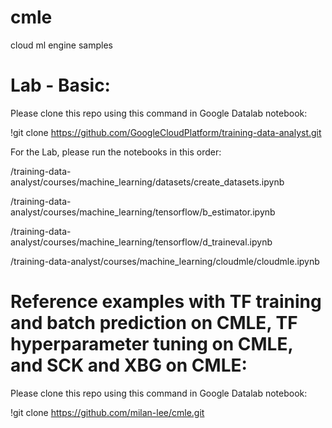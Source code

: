 # cmle
cloud ml engine samples

# Lab - Basic:
Please clone this repo using this command in Google Datalab notebook:

!git clone https://github.com/GoogleCloudPlatform/training-data-analyst.git

For the Lab, please run the notebooks in this order:

/training-data-analyst/courses/machine_learning/datasets/create_datasets.ipynb

/training-data-analyst/courses/machine_learning/tensorflow/b_estimator.ipynb

/training-data-analyst/courses/machine_learning/tensorflow/d_traineval.ipynb

/training-data-analyst/courses/machine_learning/cloudmle/cloudmle.ipynb


# Reference examples with TF training and batch prediction on CMLE, TF hyperparameter tuning on CMLE, and SCK and XBG on CMLE:

Please clone this repo using this command in Google Datalab notebook:

!git clone https://github.com/milan-lee/cmle.git

